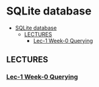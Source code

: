 # SQLite database

- [SQLite database](#sqlite-database)
  - [LECTURES](#lectures)
    - [Lec-1 Week-0 Querying](#lec-1-week-0-querying)

## LECTURES

### [Lec-1 Week-0 Querying](./lec_1_week_0%20Querying/README.md)
